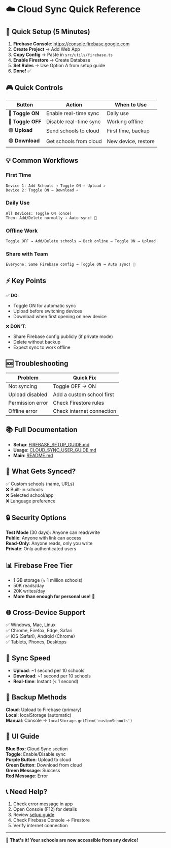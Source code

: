 # ☁️ Cloud Sync Quick Reference

## 🚀 Quick Setup (5 Minutes)

1. **Firebase Console**: https://console.firebase.google.com
2. **Create Project** → Add Web App
3. **Copy Config** → Paste in `src/utils/firebase.ts`
4. **Enable Firestore** → Create Database
5. **Set Rules** → Use Option A from setup guide
6. **Done!** ✅

## 🎮 Quick Controls

| Button | Action | When to Use |
|--------|--------|-------------|
| 🔄 **Toggle ON** | Enable real-time sync | Daily use |
| 🔄 **Toggle OFF** | Disable real-time sync | Working offline |
| 🟣 **Upload** | Send schools to cloud | First time, backup |
| 🟢 **Download** | Get schools from cloud | New device, restore |

## 💡 Common Workflows

### First Time
```
Device 1: Add Schools → Toggle ON → Upload ✓
Device 2: Toggle ON → Download ✓
```

### Daily Use
```
All Devices: Toggle ON (once)
Then: Add/Delete normally → Auto sync! 🚀
```

### Offline Work
```
Toggle OFF → Add/Delete schools → Back online → Toggle ON → Upload
```

### Share with Team
```
Everyone: Same Firebase config → Toggle ON → Auto sync! 👥
```

## ⚡ Key Points

✅ **DO**:
- Toggle ON for automatic sync
- Upload before switching devices
- Download when first opening on new device

❌ **DON'T**:
- Share Firebase config publicly (if private mode)
- Delete without backup
- Expect sync to work offline

## 🆘 Troubleshooting

| Problem | Quick Fix |
|---------|-----------|
| Not syncing | Toggle OFF → ON |
| Upload disabled | Add a custom school first |
| Permission error | Check Firestore rules |
| Offline error | Check internet connection |

## 📚 Full Documentation

- **Setup**: [FIREBASE_SETUP_GUIDE.md](./FIREBASE_SETUP_GUIDE.md)
- **Usage**: [CLOUD_SYNC_USER_GUIDE.md](./CLOUD_SYNC_USER_GUIDE.md)
- **Main**: [README.md](./README.md)

## 🎯 What Gets Synced?

✅ Custom schools (name, URLs)  
❌ Built-in schools  
❌ Selected school/app  
❌ Language preference  

## 🔒 Security Options

**Test Mode** (30 days): Anyone can read/write  
**Public**: Anyone with link can access  
**Read-Only**: Anyone reads, only you write  
**Private**: Only authenticated users  

## 📊 Firebase Free Tier

- 1 GB storage (≈ 1 million schools)
- 50K reads/day
- 20K writes/day
- **More than enough for personal use!** 🎉

## 🌐 Cross-Device Support

✅ Windows, Mac, Linux  
✅ Chrome, Firefox, Edge, Safari  
✅ iOS (Safari), Android (Chrome)  
✅ Tablets, Phones, Desktops  

## 🔄 Sync Speed

- **Upload**: ~1 second per 10 schools
- **Download**: ~1 second per 10 schools
- **Real-time**: Instant (< 1 second)

## 💾 Backup Methods

**Cloud**: Upload to Firebase (primary)  
**Local**: localStorage (automatic)  
**Manual**: Console → `localStorage.getItem('customSchools')`

## 🎨 UI Guide

**Blue Box**: Cloud Sync section  
**Toggle**: Enable/Disable sync  
**Purple Button**: Upload to cloud  
**Green Button**: Download from cloud  
**Green Message**: Success  
**Red Message**: Error  

## 📞 Need Help?

1. Check error message in app
2. Open Console (F12) for details
3. Review [setup guide](./FIREBASE_SETUP_GUIDE.md)
4. Check Firebase Console → Firestore
5. Verify internet connection

---

**🎉 That's it! Your schools are now accessible from any device!**
